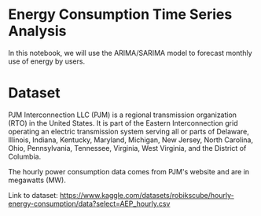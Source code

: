 # Energy Consumption Time Series Analysis

In this notebook, we will use the ARIMA/SARIMA model to forecast monthly use of energy by users.

# Dataset
PJM Interconnection LLC (PJM) is a regional transmission organization (RTO) in the United States. It is part of the Eastern Interconnection grid operating an electric transmission system serving all or parts of Delaware, Illinois, Indiana, Kentucky, Maryland, Michigan, New Jersey, North Carolina, Ohio, Pennsylvania, Tennessee, Virginia, West Virginia, and the District of Columbia.

The hourly power consumption data comes from PJM's website and are in megawatts (MW).

Link to dataset:
https://www.kaggle.com/datasets/robikscube/hourly-energy-consumption/data?select=AEP_hourly.csv
